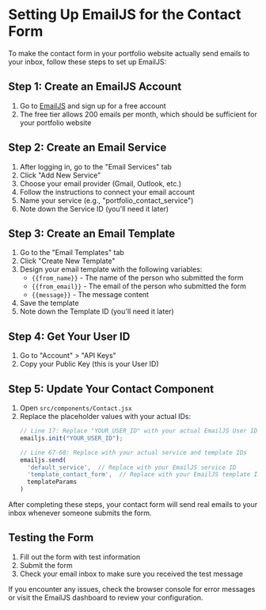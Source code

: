 # Setting Up EmailJS for the Contact Form

To make the contact form in your portfolio website actually send emails to your inbox, follow these steps to set up EmailJS:

## Step 1: Create an EmailJS Account

1. Go to [EmailJS](https://www.emailjs.com/) and sign up for a free account
2. The free tier allows 200 emails per month, which should be sufficient for your portfolio website

## Step 2: Create an Email Service

1. After logging in, go to the "Email Services" tab
2. Click "Add New Service"
3. Choose your email provider (Gmail, Outlook, etc.)
4. Follow the instructions to connect your email account
5. Name your service (e.g., "portfolio_contact_service")
6. Note down the Service ID (you'll need it later)

## Step 3: Create an Email Template

1. Go to the "Email Templates" tab
2. Click "Create New Template"
3. Design your email template with the following variables:
   - `{{from_name}}` - The name of the person who submitted the form
   - `{{from_email}}` - The email of the person who submitted the form
   - `{{message}}` - The message content
4. Save the template
5. Note down the Template ID (you'll need it later)

## Step 4: Get Your User ID

1. Go to "Account" > "API Keys"
2. Copy your Public Key (this is your User ID)

## Step 5: Update Your Contact Component

1. Open `src/components/Contact.jsx`
2. Replace the placeholder values with your actual IDs:
   ```javascript
   // Line 17: Replace "YOUR_USER_ID" with your actual EmailJS User ID
   emailjs.init("YOUR_USER_ID");
   
   // Line 67-68: Replace with your actual service and template IDs
   emailjs.send(
     'default_service',  // Replace with your EmailJS service ID
     'template_contact_form',  // Replace with your EmailJS template ID
     templateParams
   )
   ```

After completing these steps, your contact form will send real emails to your inbox whenever someone submits the form.

## Testing the Form

1. Fill out the form with test information
2. Submit the form
3. Check your email inbox to make sure you received the test message

If you encounter any issues, check the browser console for error messages or visit the EmailJS dashboard to review your configuration.
